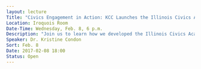 ```yaml
---
layout: lecture
Title: "Civics Engagement in Action: KCC Launches the Illinois Civics Academy for Teachers"
Location: Iroquois Room
Date-Time: Wednesday, Feb. 8, 6 p.m.
Description: "Join us to learn how we developed the Illinois Civics Academy for Teachers (ICAT)- a civics education program for high school educators statewide. Illinois returned civics education to the high school curriculum with legislation requiring all incoming high schoolers to complete one semester of civics education.  At the same time, the Illinois State Board of Education revised the two decades-old learning standards for high school social studies students to focus on community engagement and students’ civic literacy.  To rapidly respond to the need for professional development training for high school educators, KCC launched ICAT, a custom, three-day intensive professional development opportunity.  It was funded in part by the Robert R. McCormick Foundation. Developing the program strengthened community partnerships – one of KCC’s strategic goals – and demonstrated the Power of Community."
Speaker: Dr. Kristine Condon
Sort: Feb. 8
Date: 2017-02-08 18:00
Status: Open
---
```

